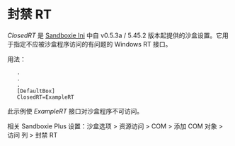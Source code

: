 # 封禁 RT

_ClosedRT_ 是 [Sandboxie Ini](SandboxieIni.md) 中自 v0.5.3a / 5.45.2 版本起提供的沙盒设置。它用于指定不应被沙盒程序访问的有问题的 Windows RT 接口。

用法：
```
   .
   .
   .
   [DefaultBox]
   ClosedRT=ExampleRT
```

此示例使 _ExampleRT_ 接口对沙盒程序不可访问。

相关 Sandboxie Plus 设置：沙盒选项 > 资源访问 > COM > 添加 COM 对象 > 访问 列 > 封禁 RT
